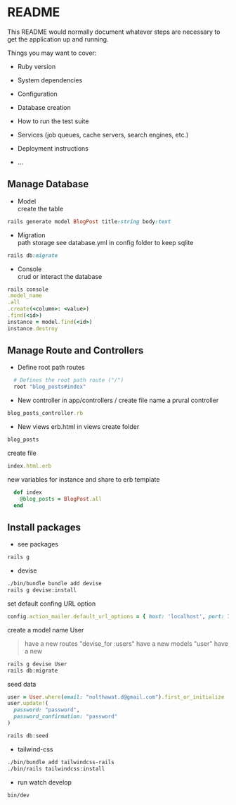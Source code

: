 # README

This README would normally document whatever steps are necessary to get the
application up and running.

Things you may want to cover:

-   Ruby version

-   System dependencies

-   Configuration

-   Database creation

-   How to run the test suite

-   Services (job queues, cache servers, search engines, etc.)

-   Deployment instructions

-   ...

## Manage Database

-   Model \
    create the table

```ruby
rails generate model BlogPost title:string body:text
```

-   Migration \
    path storage see database.yml in config folder to keep sqlite

```ruby
rails db:migrate
```

-   Console \
    crud or interact the database

```ruby
rails console
.model_name
.all
.create(<column>: <value>)
.find(<id>)
instance = model.find(<id>)
instance.destroy


```

## Manage Route and Controllers

-   Define root path routes

```ruby
  # Defines the root path route ("/")
  root "blog_posts#index"
```

-   New controller in app/controllers /
    create file name a prural controller

```ruby
blog_posts_controller.rb
```

-   New views erb.html in views
    create folder

```ruby
blog_posts
```

create file

```ruby
index.html.erb
```

new variables for instance and share to erb template

```ruby
  def index
    @blog_posts = BlogPost.all
  end
```

## Install packages

-   see packages

```bash
rails g
```

-   devise

```bash
./bin/bundle bundle add devise
rails g devise:install
```

set default confing URL option

```ruby
config.action_mailer.default_url_options = { host: 'localhost', port: 3000 }
```

create a model name User

> have a new routes "devise_for :users"
> have a new models "user"
> have a new

```bash
rails g devise User
rails db:migrate
```

seed data

```ruby
user = User.where(email: "nolthawat.d@gmail.com").first_or_initialize
user.update!(
  password: "password",
  password_confirmation: "password"
)
```
```bash
rails db:seed
```



-   tailwind-css

```bash
./bin/bundle add tailwindcss-rails
./bin/rails tailwindcss:install
```

-   run watch develop

```bash
bin/dev
```

